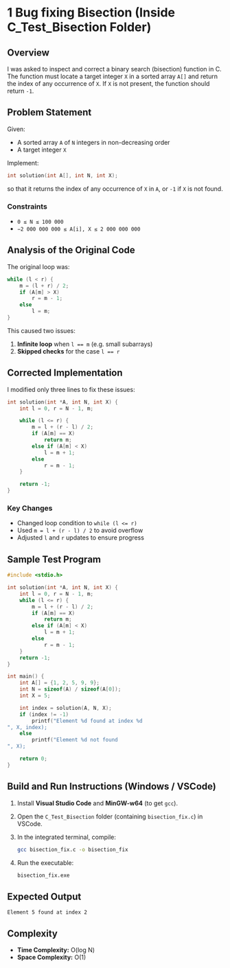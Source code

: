 # 1 Bug fixing Bisection (Inside C_Test_Bisection Folder)

## Overview

I was asked to inspect and correct a binary search (bisection) function in C. The function must locate a target integer `X` in a sorted array `A[]` and return the index of any occurrence of `X`. If `X` is not present, the function should return `-1`.

## Problem Statement

Given:
- A sorted array `A` of `N` integers in non-decreasing order
- A target integer `X`

Implement:
```c
int solution(int A[], int N, int X);
```
so that it returns the index of any occurrence of `X` in `A`, or `-1` if `X` is not found.

### Constraints
- `0 ≤ N ≤ 100 000`
- `−2 000 000 000 ≤ A[i], X ≤ 2 000 000 000`

## Analysis of the Original Code

The original loop was:
```c
while (l < r) {
    m = (l + r) / 2;
    if (A[m] > X)
        r = m - 1;
    else
        l = m;
}
```
This caused two issues:
1. **Infinite loop** when `l == m` (e.g. small subarrays)  
2. **Skipped checks** for the case `l == r`

## Corrected Implementation

I modified only three lines to fix these issues:

```c
int solution(int *A, int N, int X) {
    int l = 0, r = N - 1, m;

    while (l <= r) {
        m = l + (r - l) / 2;
        if (A[m] == X)
            return m;
        else if (A[m] < X)
            l = m + 1;
        else
            r = m - 1;
    }

    return -1;
}
```

### Key Changes
- Changed loop condition to `while (l <= r)`  
- Used `m = l + (r - l) / 2` to avoid overflow  
- Adjusted `l` and `r` updates to ensure progress

## Sample Test Program

```c
#include <stdio.h>

int solution(int *A, int N, int X) {
    int l = 0, r = N - 1, m;
    while (l <= r) {
        m = l + (r - l) / 2;
        if (A[m] == X)
            return m;
        else if (A[m] < X)
            l = m + 1;
        else
            r = m - 1;
    }
    return -1;
}

int main() {
    int A[] = {1, 2, 5, 9, 9};
    int N = sizeof(A) / sizeof(A[0]);
    int X = 5;

    int index = solution(A, N, X);
    if (index != -1)
        printf("Element %d found at index %d
", X, index);
    else
        printf("Element %d not found
", X);

    return 0;
}
```

## Build and Run Instructions (Windows / VSCode)

1. Install **Visual Studio Code** and **MinGW-w64** (to get `gcc`).

2. Open the `C_Test_Bisection` folder (containing `bisection_fix.c`) in VSCode.

3. In the integrated terminal, compile:
   ```bash
   gcc bisection_fix.c -o bisection_fix
   ```
4. Run the executable:
   ```bash
   bisection_fix.exe
   ```

## Expected Output

```
Element 5 found at index 2
```

## Complexity

- **Time Complexity:** O(log N)  
- **Space Complexity:** O(1)

